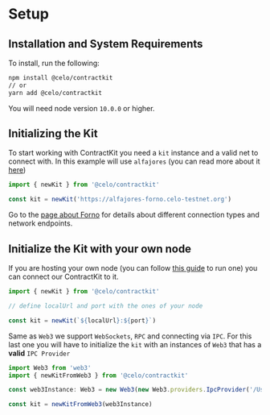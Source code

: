 # Setup

## Installation and System Requirements

To install, run the following:

```bash
npm install @celo/contractkit
// or
yarn add @celo/contractkit
```

You will need node version `10.0.0` or higher.

## Initializing the Kit

To start working with ContractKit you need a `kit` instance and a valid net to connect with. In this example will use `alfajores` \(you can read more about it [here](../../getting-started/alfajores-testnet/)\)

```typescript
import { newKit } from '@celo/contractkit'

const kit = newKit('https://alfajores-forno.celo-testnet.org')
```

Go to the [page about Forno](../forno.md) for details about different connection types and network endpoints.

## Initialize the Kit with your own node

If you are hosting your own node \(you can follow [this guide](../../getting-started/mainnet/running-a-full-node-in-mainnet.md) to run one\) you can connect our ContractKit to it.

```typescript
import { newKit } from '@celo/contractkit'

// define localUrl and port with the ones of your node

const kit = newKit(`${localUrl}:${port}`)
```

Same as `Web3` we support `WebSockets`, `RPC` and connecting via `IPC`. For this last one you will have to initialize the `kit` with an instances of `Web3` that has a **valid** `IPC Provider`

```typescript
import Web3 from 'web3'
import { newKitFromWeb3 } from '@celo/contractkit'

const web3Instance: Web3 = new Web3(new Web3.providers.IpcProvider('/Users/myuser/Library/CeloNode/geth.ipc', net))

const kit = newKitFromWeb3(web3Instance)
```

